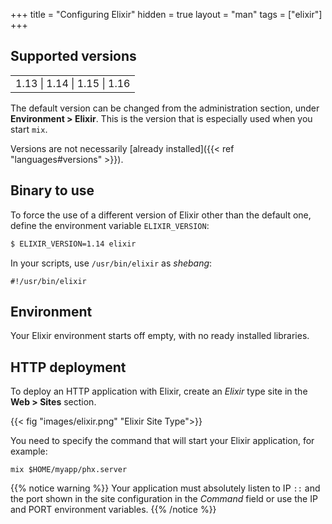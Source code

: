 +++
title = "Configuring Elixir"
hidden = true
layout = "man"
tags = ["elixir"]
+++

## Supported versions

| |
| --- |
| 1.13 \| 1.14 \| 1.15 \| 1.16 |

The default version can be changed from the administration section, under **Environment > Elixir**. This is the version that is especially used when you start `mix`.

Versions are not necessarily [already installed]({{< ref "languages#versions" >}}).

## Binary to use

To force the use of a different version of Elixir other than the default one, define the environment variable `ELIXIR_VERSION`:

```sh
$ ELIXIR_VERSION=1.14 elixir
```

In your scripts, use `/usr/bin/elixir` as *shebang*:

```
#!/usr/bin/elixir
```

## Environment

Your Elixir environment starts off empty, with no ready installed libraries.

## HTTP deployment

To deploy an HTTP application with Elixir, create an *Elixir* type site in the **Web > Sites** section.

{{< fig "images/elixir.png" "Elixir Site Type">}}

You need to specify the command that will start your Elixir application, for example:

```
mix $HOME/myapp/phx.server
```

{{% notice warning %}}
Your application must absolutely listen to IP `::` and the port shown in the site configuration in the *Command* field or use the IP and PORT environment variables.
{{% /notice %}}
